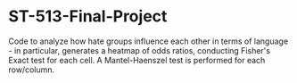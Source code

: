 # ST-513-Final-Project

Code to analyze how hate groups influence each other in terms of language - in particular, generates a heatmap of odds ratios, conducting Fisher's Exact test for each cell. A Mantel-Haenszel test is performed for each row/column.
